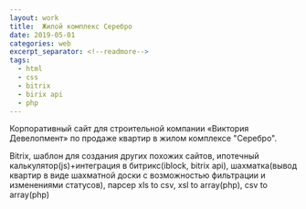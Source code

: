 ```yaml
---
layout: work
title:  Жилой комплекс Серебро
date: 2019-05-01
categories: web
excerpt_separator: <!--readmore-->
tags:
  - html
  - css
  - bitrix
  - birix api
  - php
---
```

Корпоративный сайт для строительной компании «Виктория Девелопмент» по продаже квартир в жилом комплексе "Серебро".
<!--readmore-->
Bitrix, шаблон для создания других похожих сайтов, ипотечный калькулятор(js)+интеграция в битрикс(iblock, bitrix api), шахматка(вывод квартир в виде шахматной доски с возможностью фильтрации и изменениями статусов), парсер xls to csv, xsl to array(php), csv to array(php)